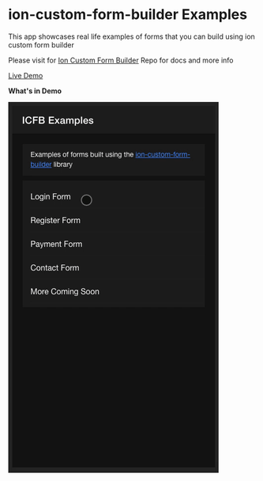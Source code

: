 # ion-custom-form-builder Examples

This app showcases real life examples of forms that you can build using ion custom form builder

Please visit for [Ion Custom Form Builder](https://github.com/ronald-hove/ion-custom-form-builder) Repo for docs and more info

[Live Demo]()

**What's in Demo**

![Preview Image 1](demo.gif)
